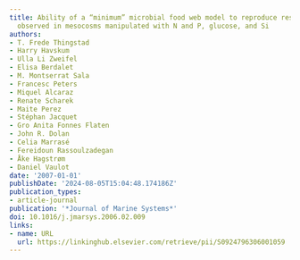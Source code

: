```yaml
---
title: Ability of a “minimum” microbial food web model to reproduce response patterns
  observed in mesocosms manipulated with N and P, glucose, and Si
authors:
- T. Frede Thingstad
- Harry Havskum
- Ulla Li Zweifel
- Elisa Berdalet
- M. Montserrat Sala
- Francesc Peters
- Miquel Alcaraz
- Renate Scharek
- Maite Perez
- Stéphan Jacquet
- Gro Anita Fonnes Flaten
- John R. Dolan
- Celia Marrasé
- Fereidoun Rassoulzadegan
- Åke Hagstrøm
- Daniel Vaulot
date: '2007-01-01'
publishDate: '2024-08-05T15:04:48.174186Z'
publication_types:
- article-journal
publication: '*Journal of Marine Systems*'
doi: 10.1016/j.jmarsys.2006.02.009
links:
- name: URL
  url: https://linkinghub.elsevier.com/retrieve/pii/S0924796306001059
---
```

